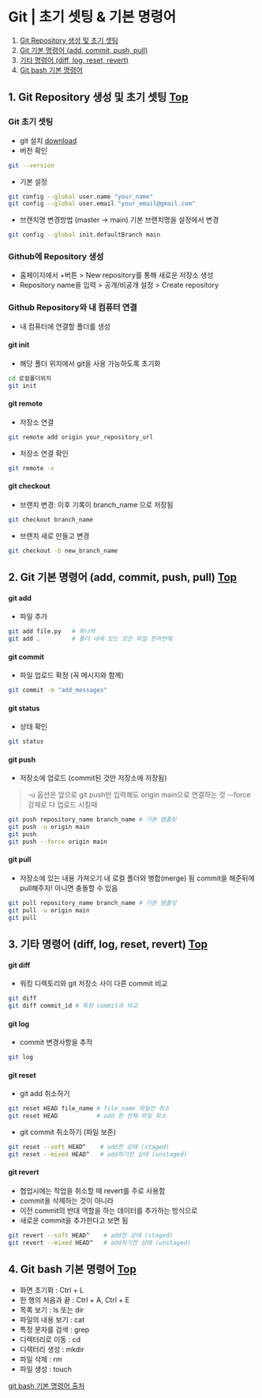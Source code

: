 # Git | 초기 셋팅 & 기본 명령어
1. [Git Repository 생성 및 초기 셋팅](#1-git-repository-생성-및-초기-셋팅)
2. [Git 기본 명령어 (add, commit, push, pull)](#2-git-기본-명령어-add-commit-push-pull)
3. [기타 명령어 (diff, log, reset, revert)](#3-기타-명령어-diff-log-reset-revert)
4. [Git bash 기본 명령어](#4-git-bash-기본-명령어)

## 1. Git Repository 생성 및 초기 셋팅 [Top](#)
### Git 초기 셋팅
- git 설치 [download](https://git-scm.com/downloads)
- 버전 확인
```bash
git --version
```
- 기본 설정
```bash
git config --global user.name "your_name"
git config --global user.email "your_email@gmail.com"
```
- 브랜치명 변경방법 (master -> main)
기본 브랜치명을 설정에서 변경
```bash
git config --global init.defaultBranch main
```

### Github에 Repository 생성
- 홈페이지에서 +버튼 > New repository를 통해 새로운 저장소 생성
- Repository name을 입력 > 공개/비공개 설정 > Create repository

### Github Repository와 내 컴퓨터 연결
- 내 컴퓨터에 연결할 폴더를 생성
#### git init
- 해당 폴더 위치에서 git을 사용 가능하도록 초기화
```bash
cd 로컬폴더위치
git init
```
#### git remote
- 저장소 연결
```bash
git remote add origin your_repository_url
```
- 저장소 연결 확인
```bash
git remote -v
```
#### git checkout
- 브랜치 변경: 이후 기록이 branch_name 으로 저장됨
```bash
git checkout branch_name
```
- 브랜치 새로 만들고 변경
```bash
git checkout -b new_branch_name
```
    
## 2. Git 기본 명령어 (add, commit, push, pull) [Top](#)
#### git add
- 파일 추가
```bash
git add file.py   # 하나씩
git add .         # 폴더 내에 있는 모든 파일 한꺼번에
```
#### git commit
- 파일 업로드 확정 (꼭 메시지와 함께)
```bash
git commit -m "add_messages"
```
#### git status
- 상태 확인
```bash
git status
```
#### git push
- 저장소에 업로드 (commit된 것만 저장소에 저장됨)
> -u 옵션은 앞으로 git push만 입력해도 origin main으로 연결하는 것
> --force 강제로 다 업로드 시킬때
```bash
git push repository_name branch_name # 기본 템플릿
git push -u origin main 
git push
git push --force origin main 
```
#### git pull
- 저장소에 있는 내용 가져오기 내 로컬 폴더와 병합(merge) 됨
commit을 해준뒤에 pull해주자! 아니면 충돌할 수 있음
```bash
git pull repository_name branch_name # 기본 템플릿
git pull -u origin main
git pull
```
    
## 3. 기타 명령어 (diff, log, reset, revert) [Top](#)
#### git diff
- 워킹 디렉토리와 git 저장소 사이 다른 commit 비교
```bash
git diff
git diff commit_id # 특정 commit과 비교
```
#### git log
- commit 변경사항을 추적
```bash
git log
```
#### git reset
- git add 취소하기
```bash
git reset HEAD file_name # file_name 파일만 취소
git reset HEAD           # add 한 전체 파일 취소
```
- git commit 취소하기 (파일 보존)
```bash
git reset --soft HEAD^    # add한 상태 (staged)
git reset --mixed HEAD^   # add하기전 상태 (unstaged)
```
#### git revert
- 협업시에는 작업을 취소할 때 revert를 주로 사용함
- commit을 삭제하는 것이 아니라
- 이전 commit의 반대 역할을 하는 데이터를 추가하는 방식으로
- 새로운 commit을 추가한다고 보면 됨
```bash
git revert --soft HEAD^    # add한 상태 (staged)
git revert --mixed HEAD^   # add하기전 상태 (unstaged)
```
    
## 4. Git bash 기본 명령어 [Top](#)
-    화면 초기화 : Ctrl + L
-    한 행의 처음과 끝 : Ctrl + A, Ctrl + E
-    목록 보기 : ls 또는 dir
-    파일의 내용 보기 : cat
-    특정 문자를 검색 : grep
-    디렉터리로 이동 : cd
-    디렉터리 생성 : mkdir
-    파일 삭제 : rm
-    파일 생성 : touch   

[git bash 기본 명령어 출처](https://gbsb.tistory.com/10)
